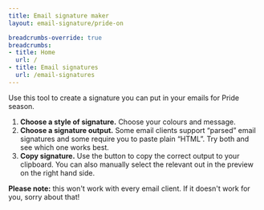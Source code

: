 ```yaml
---
title: Email signature maker
layout: email-signature/pride-on

breadcrumbs-override: true
breadcrumbs:
- title: Home
  url: /
- title: Email signatures
  url: /email-signatures
---
```


Use this tool to create a signature you can put in your emails for Pride season.

1. **Choose a style of signature.** Choose your colours and message.
2. **Choose a signature output.** Some email clients support “parsed” email signatures and some require you to paste plain “HTML”. Try both and see which one works best.
3. **Copy signature.** Use the button to copy the correct output to your clipboard. You can also manually select the relevant out in the preview on the right hand side.

**Please note:** this won't work with every email client. If it doesn't work for you, sorry about that!